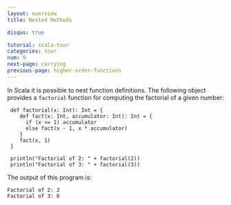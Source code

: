 ```yaml
---
layout: overview
title: Nested Methods

disqus: true

tutorial: scala-tour
categories: tour
num: 9
next-page: currying
previous-page: higher-order-functions
---
```


In Scala it is possible to nest function definitions. The following object provides a `factorial` function for computing the factorial of a given number:

```tut
 def factorial(x: Int): Int = {
    def fact(x: Int, accumulator: Int): Int = {
      if (x <= 1) accumulator
      else fact(x - 1, x * accumulator)
    }  
    fact(x, 1)
 }

 println("Factorial of 2: " + factorial(2))
 println("Factorial of 3: " + factorial(3))
```

The output of this program is:

```
Factorial of 2: 2
Factorial of 3: 6
```
